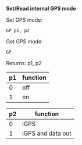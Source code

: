 __Set/Read internal GPS mode__

Set GPS mode:

	GP p1, p2

Get GPS mode:

	GP

Returns: p1, p2
	
|p1|function|
|---|---|
|0|off
|1|on

|p2|function|
|---|---|
|0|iGPS
|1|iGPS and data out

